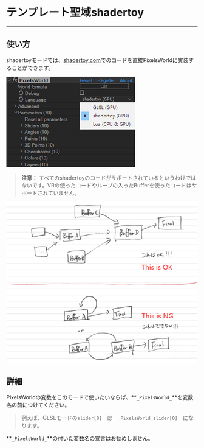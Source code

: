 # テンプレート聖域shadertoy
---
## 使い方

shadertoyモードでは、[shadertoy.com](https://shadertoy.com)でのコードを直接PixelsWorldに実装することができます。

![shadertoyMode](shadertoyMode.png)

> **注意：** すべてのshadertoyのコードがサポートされているというわけではないです。VRの使ったコードやループの入ったBufferを使ったコードはサポートされていません。

![loopRef](loopbuffer.png)

## 詳細

PixelsWorldの変数をこのモードで使いたいならば、**`_PixelsWorld_`**を変数名の前につけてください。


> 例えば、GLSLモードの`slider[0]`　は　`_PixelsWorld_slider[0]`　になります。


**`_PixelsWorld_`**の付いた変数名の宣言はお勧めしません。
